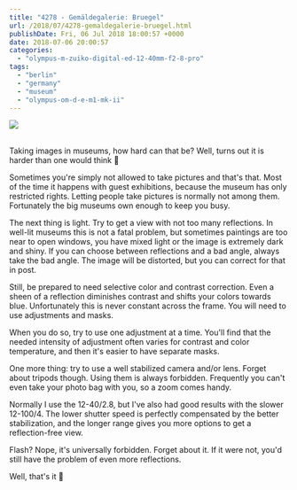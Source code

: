 ```yaml
---
title: "4278 - Gemäldegalerie: Bruegel"
url: /2018/07/4278-gemaldegalerie-bruegel.html
publishDate: Fri, 06 Jul 2018 18:00:57 +0000
date: 2018-07-06 20:00:57
categories: 
  - "olympus-m-zuiko-digital-ed-12-40mm-f2-8-pro"
tags: 
  - "berlin"
  - "germany"
  - "museum"
  - "olympus-om-d-e-m1-mk-ii"
---
```

<div class="container">
<div class="center"><a target="_blank" href="https://d25zfm9zpd7gm5.cloudfront.net/1200x1200/2017/20170622_150949_lr.jpg"><img class="webfeedsFeaturedVisual" src="https://d25zfm9zpd7gm5.cloudfront.net/0600x0600/2017/20170622_150949_lr.jpg" /></a></div>
</div>
<br />

Taking images in museums, how hard can that be? Well, turns out it is harder than one would think 🙂

Sometimes you're simply not allowed to take pictures and that's that. Most of the time it happens with guest exhibitions, because the museum has only restricted rights. Letting people take pictures is normally not among them. Fortunately the big museums own enough to keep you busy.

<a target="_blank" href="https://d25zfm9zpd7gm5.cloudfront.net/1200x1200/2017/20170622_151025_lr.jpg"><img style="margin: 0pt 10px 0pt 0px; float: left;" src="https://d25zfm9zpd7gm5.cloudfront.net/0150x0150/2017/20170622_151025_lr.jpg" alt="" border="0" /></a> The next thing is light. Try to get a view with not too many reflections. In well-lit museums this is not a fatal problem, but sometimes paintings are too near to open windows, you have mixed light or the image is extremely dark and shiny. If you can choose between reflections and a bad angle, always take the bad angle. The image will be distorted, but you can correct for that in post. 

Still, be prepared to need selective color and contrast correction. Even a sheen of a reflection diminishes contrast and shifts your colors towards blue. Unfortunately this is never constant across the frame. You will need to use adjustments and masks.

When you do so, try to use one adjustment at a time. You'll find that the needed intensity of adjustment often varies for contrast and color temperature, and then it's easier to have separate masks.

One more thing: try to use a well stabilized camera and/or lens. Forget about tripods though. Using them is always forbidden. Frequently you can't even take your photo bag with you, so a zoom comes handy.

Normally I use the 12-40/2.8, but I've also had good results with the slower 12-100/4. The lower shutter speed is perfectly compensated by the better stabilization, and the longer range gives you more options to get a reflection-free view.

Flash? Nope, it's universally forbidden. Forget about it. If it were not, you'd still have the problem of even more reflections.

Well, that's it 🙂
